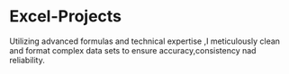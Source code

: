# Excel-Projects
Utilizing advanced formulas and technical expertise ,I meticulously clean and format complex data sets to ensure accuracy,consistency nad reliability.
